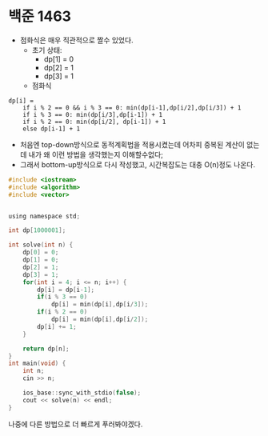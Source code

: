 # 백준 1463

- 점화식은 매우 직관적으로 짤수 있었다.
  - 초기 상태:
    - dp[1] = 0
    - dp[2] = 1
    - dp[3] = 1
  - 점화식

```
dp[i] = 
	if i % 2 == 0 && i % 3 == 0: min(dp[i-1],dp[i/2],dp[i/3]) + 1
	if i % 3 == 0: min(dp[i/3],dp[i-1]) + 1
	if i % 2 == 0: min(dp[i/2], dp[i-1]) + 1
	else dp[i-1] + 1
```



- 처음엔 top-down방식으로 동적계획법을 적용시켰는데 어차피 중복된 계산이 없는데 내가 왜 이런 방법을 생각했는지 이해할수없다;
- 그래서 bottom-up방식으로 다시 작성했고, 시간복잡도는 대충 O(n)정도 나온다. 

```c
#include <iostream>
#include <algorithm>
#include <vector>


using namespace std;

int dp[1000001];

int solve(int n) {
    dp[0] = 0;
    dp[1] = 0;
    dp[2] = 1;
    dp[3] = 1;
    for(int i = 4; i <= n; i++) {
        dp[i] = dp[i-1];
        if(i % 3 == 0)
            dp[i] = min(dp[i],dp[i/3]);
        if(i % 2 == 0)
            dp[i] = min(dp[i],dp[i/2]);
        dp[i] += 1;
    }

    return dp[n];
}
int main(void) {
    int n;
    cin >> n;

    ios_base::sync_with_stdio(false);
    cout << solve(n) << endl;
}

```

나중에 다른 방법으로 더 빠르게 푸러봐야겠다.

